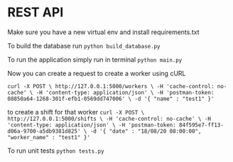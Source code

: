 # REST API
Make sure you have a new virtual env and install requirements.txt


To build the database run `python build_database.py`

To run the application simply run in terminal `python main.py`

Now you can create a request to create a worker using cURL

`curl -X POST \
  http://127.0.0.1:5000/workers \
  -H 'cache-control: no-cache' \
  -H 'content-type: application/json' \
  -H 'postman-token: 08850a64-1268-301f-efb1-0569dd747006' \
  -d '{
	"name" : "test1"
}'`

to create a shift for that worker 
`curl -X POST \
  http://127.0.0.1:5000/shifts \
  -H 'cache-control: no-cache' \
  -H 'content-type: application/json' \
  -H 'postman-token: 84f595e7-ff13-d06a-9700-a5db9381d825' \
  -d '{
	"date" : "18/08/20 08:00:00",
	"worker_name" : "test1"
}'`


To run unit tests `python tests.py`
